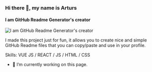 ### Hi there 👋, my name is Arturs
#### I am GitHub Readme Generator's creator
![I am GitHub Readme Generator's creator](https://scontent.fdac24-3.fna.fbcdn.net/v/t39.30808-6/460843184_1930609560700121_3601881661420300545_n.jpg?_nc_cat=104&ccb=1-7&_nc_sid=127cfc&_nc_eui2=AeGIVb7dEBacPHhhIkqBdESuruX4C0lmmUCu5fgLSWaZQPpl_XlXHoG2q-vEKWLwJFSQSNG-HNH2hVoiXzcrHT-W&_nc_ohc=5MWQoN7hyNcQ7kNvgFN2yt7&_nc_ht=scontent.fdac24-3.fna&_nc_gid=AaoWYnttC3WUy6yDZjWQR2a&oh=00_AYAJOghSdRxNZagf5jDLfOsVu2jcas2F7JTzTqaNjFNG7g&oe=66F49547)

I made this project just for fun, it allows you to create nice and simple GitHub Readme files that you can copy/paste and use in your profile.

Skills: VUE JS / REACT / JS / HTML / CSS

- 🔭 I’m currently working on this page. 




